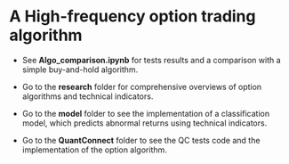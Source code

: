 # A High-frequency option trading algorithm

- See **Algo_comparison.ipynb** for tests results and a comparison with a simple buy-and-hold algorithm.

- Go to the **research** folder for comprehensive overviews of option algorithms and technical indicators.

- Go to the **model** folder to see the implementation of a classification model, which predicts abnormal returns using technical indicators.

- Go to the **QuantConnect** folder to see the QC tests code and the implementation  of the option algorithm.
